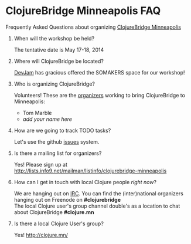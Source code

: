 # ClojureBridge Minneapolis FAQ

Frequently Asked Questions about organizing [ClojureBridge Minneapolis](README.md)

1. When will the workshop be held?

   The tentative date is May 17-18, 2014

2. Where will ClojureBridge be located?

   [DevJam](http://devjam.com/) has gracious offered the SOMAKERS space for our workshop!

3. Who is organizing ClojureBridge?

   Volunteers! These are the [organizers](https://github.com/orgs/clojurebridge-minneapolis/teams/organizers) working to bring ClojureBridge to Minneapolis:
   * Tom Marble
   * _add your name here_

4. How are we going to track TODO tasks?

   Let's use the github [issues](https://github.com/clojurebridge-minneapolis/organizing/issues) system.

5. Is there a mailing list for organizers?

   Yes! Please sign up at http://lists.info9.net/mailman/listinfo/clojurebridge-minneapolis

6. How can I get in touch with local Clojure people _right now_?

   We are hanging out on [IRC](http://freenode.net/using_the_network.shtml).
   You can find the (inter)national organizers hanging out on Freenode on **#clojurebridge** <br/>
   The local Clojure user's group channel double's as a location to chat
   about ClojureBridge **#clojure.mn**

7. Is there a local Clojure User's group?

   Yes! http://clojure.mn/
